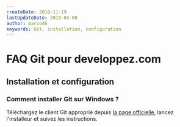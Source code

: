 ```yaml
---
createDate: 2018-11-19
lastUpdateDate: 2019-03-08
author: marco46
keywords: Git, installation, configuration
---
```


# FAQ Git pour developpez.com

## Installation et configuration

### Comment installer Git sur Windows ?

Téléchargez le client Git approprié depuis [la page officielle](https://git-scm.com/downloads), lancez l'installeur et suivez les instructions.

